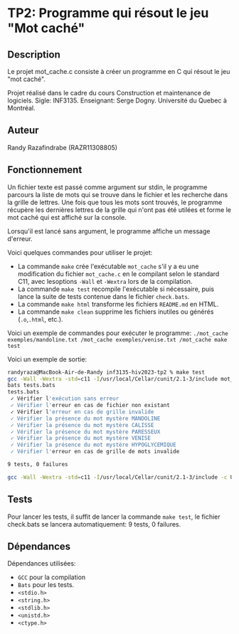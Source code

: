 # TP2: Programme qui résout le jeu "Mot caché"

## Description

Le projet mot_cache.c consiste à créer un programme en C qui résout le jeu "mot caché".

Projet réalisé dans le cadre du cours Construction et maintenance de logiciels. Sigle: INF3135. Enseignant: Serge Dogny.  Université du Quebec à Montréal.

## Auteur

Randy Razafindrabe (RAZR11308805)

## Fonctionnement

Un fichier texte est passé comme argument sur stdin, le programme parcours la liste de mots qui se trouve dans le fichier et les recherche dans la grille de lettres.
Une fois que tous les mots sont trouvés, le programme récupère les dernières lettres de la grille qui n'ont pas été utilées et forme le mot caché qui est affiché sur la console.


Lorsqu'il est lancé sans argument, le programme affiche un message d'erreur.

Voici quelques commandes pour utiliser le projet:
* La commande `make` crée l'exécutable `mot_cache` s'il y a eu une modification du fichier `mot_cache.c` en le compilant selon le standard C11, avec lesoptions `-Wall` et `-Wextra` lors de la compilation.
* La commande `make test` recompile l'exécutable si nécessaire, puis lance la suite de tests contenue dans le fichier `check.bats`.
* La commande `make html` transforme les fichiers `README.md` en HTML.
* La commande `make clean` supprime les fichiers inutiles ou générés (`.o`,`.html`, etc.).

Voici un exemple de commandes pour exécuter le programme:
```./mot_cache exemples/mandoline.txt /mot_cache exemples/venise.txt /mot_cache make test```

Voici un exemple de sortie:

```sh
randyraza@MacBook-Air-de-Randy inf3135-hiv2023-tp2 % make test
gcc -Wall -Wextra -std=c11 -I/usr/local/Cellar/cunit/2.1-3/include mot_cache.c -o mot_cache -L/usr/local/Cellar/cunit/2.1-3/lib -lcunit
bats tests.bats
tests.bats
 ✓ Vérifier l'exécution sans erreur
 ✓ Vérifier l'erreur en cas de fichier non existant
 ✓ Vérifier l'erreur en cas de grille invalide
 ✓ Vérifier la présence du mot mystère MANDOLINE
 ✓ Vérifier la présence du mot mystère CALISSE
 ✓ Vérifier la présence du mot mystère PARESSEUX
 ✓ Vérifier la présence du mot mystère VENISE
 ✓ Vérifier la présence du mot mystère HYPOGLYCEMIQUE
 ✓ Vérifier l'erreur en cas de grille de mots invalide

9 tests, 0 failures

gcc -Wall -Wextra -std=c11 -I/usr/local/Cellar/cunit/2.1-3/include -c Unittests.c -o Unittests.o
```

## Tests

Pour lancer les tests, il suffit de lancer la commande `make test`, le fichier check.bats se lancera automatiquement: 9 tests, 0 failures.

## Dépendances

Dépendances utilisées:
* `GCC` pour la compilation
* `Bats` pour les tests.
* `<stdio.h>`
* `<string.h>`
* `<stdlib.h>`
* `<unistd.h>`
* `<ctype.h>`
